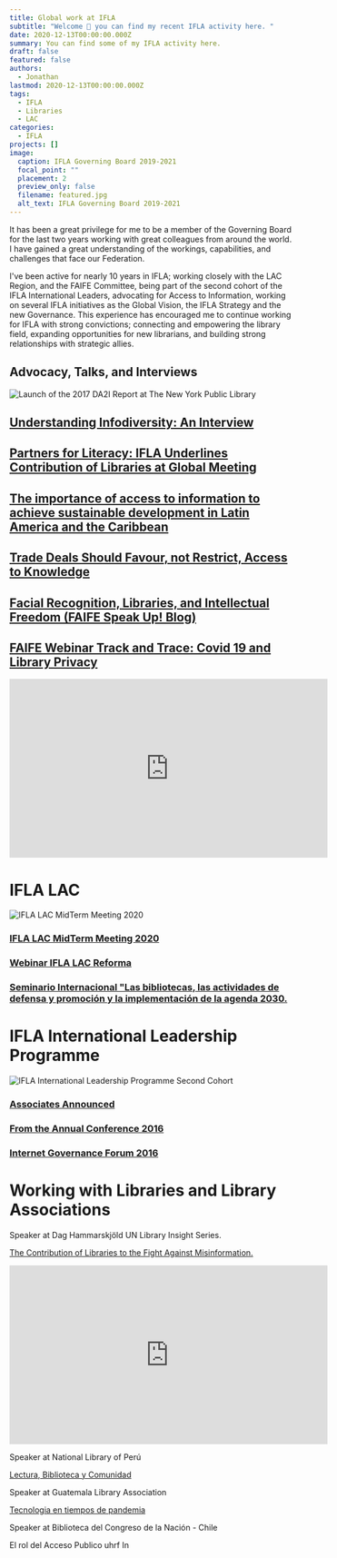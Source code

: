 ```yaml
---
title: Global work at IFLA
subtitle: "Welcome 👋 you can find my recent IFLA activity here. "
date: 2020-12-13T00:00:00.000Z
summary: You can find some of my IFLA activity here.
draft: false
featured: false
authors:
  - Jonathan
lastmod: 2020-12-13T00:00:00.000Z
tags:
  - IFLA
  - Libraries
  - LAC
categories:
  - IFLA
projects: []
image:
  caption: IFLA Governing Board 2019-2021
  focal_point: ""
  placement: 2
  preview_only: false
  filename: featured.jpg
  alt_text: IFLA Governing Board 2019-2021
---
```

It has been a great privilege for me to be a member of the Governing Board for the last two years working with great colleagues from around the world. I have gained a great understanding of the workings, capabilities, and challenges that face our Federation.

I've been active for nearly 10 years in IFLA; working closely with the LAC Region, and the FAIFE Committee, being part of the second cohort of the IFLA International Leaders, advocating for Access to Information, working on several IFLA initiatives as the Global Vision, the IFLA Strategy and the new Governance. This experience has encouraged me to continue working for IFLA with strong convictions; connecting and empowering the library field, expanding opportunities for new librarians, and building strong relationships with strategic allies.



## **Advocacy, Talks, and Interviews**

![Launch of the 2017 DA2I Report at The New York Public Library](35905294391_ddb08409f2_c.jpg "Launch of the 2017 DA2I Report at The New York Public Library")

## [Understanding Infodiversity: An Interview](https://www.ifla.org/ES/node/93576)

## [Partners for Literacy: IFLA Underlines Contribution of Libraries at Global Meeting](https://www.ifla.org/ES/node/91755)

## [The importance of access to information to achieve sustainable development in Latin America and the Caribbean](https://www.ifla.org/node/37053)

## [Trade Deals Should Favour, not Restrict, Access to Knowledge](https://www.ifla.org/node/18575)

## [Facial Recognition, Libraries, and Intellectual Freedom (FAIFE Speak Up! Blog) ](https://blogs.ifla.org/faife/2019/08/19/facial-recognition-libraries-and-intellectual-freedom/)

## [FAIFE Webinar Track and Trace: Covid 19 and Library Privacy](https://www.youtube.com/watch?v=0C2yCubkqT4&t=2576s)

<iframe width="560" height="315" src="https://www.youtube.com/embed/0C2yCubkqT4" frameborder="0" allow="accelerometer; autoplay; clipboard-write; encrypted-media; gyroscope; picture-in-picture" allowfullscreen></iframe>

# IFLA LAC

![IFLA LAC MidTerm Meeting 2020](ifla-lac.jpg "IFLA LAC MidTerm Meeting 2020")

### [IFLA LAC MidTerm Meeting 2020](https://www.ifla.org/node/92866)

### [Webinar IFLA LAC Reforma](https://www.ifla.org/ES/node/93443)

### [Seminario Internacional "Las bibliotecas, las actividades de defensa y promoción y la implementación de la agenda 2030.](https://www.ifla.org/files/assets/lac/programachileesp.pdf)

# IFLA International Leadership Programme

![IFLA International Leadership Programme Second Cohort](ifla-leaders_0.jpg "IFLA International Leadership Programme Second Cohort")

### [Associates Announced](https://www.ifla.org/node/10587)

### [From the Annual Conference 2016 ](https://www.ifla.org/ES/node/10801)

### [Internet Governance Forum 2016](https://www.ifla.org/node/11031)



# Working with Libraries and Library Associations 

Speaker at Dag Hammarskjöld UN Library Insight Series.

[The Contribution of Libraries to the Fight Against Misinformation.](https://research.un.org/conferences/webinars)
 <iframe width="560" height="315" src="https://www.youtube.com/embed/hyBMnVZhcMU" frameborder="0" allow="accelerometer; autoplay; clipboard-write; encrypted-media; gyroscope; picture-in-picture" allowfullscreen></iframe>

Speaker at National Library of Perú 

[Lectura, Biblioteca y Comunidad ](http://aulavirtual.bnp.edu.pe/course/view.php?id=9)

Speaker at Guatemala Library Association 

[Tecnologia en tiempos de pandemia](https://www.youtube.com/watch?v=CfVZN9NUmOQ)

Speaker at Biblioteca del Congreso de la Nación - Chile 

El rol del Acceso Publico  uhrf In